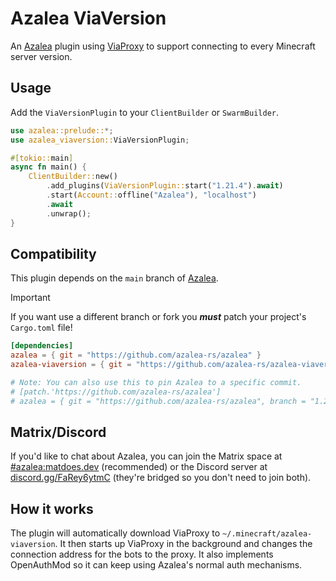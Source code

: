 # Azalea ViaVersion

An [Azalea] plugin using [ViaProxy] to support connecting to every Minecraft server version.

## Usage

Add the `ViaVersionPlugin` to your `ClientBuilder` or `SwarmBuilder`.

```rust
use azalea::prelude::*;
use azalea_viaversion::ViaVersionPlugin;

#[tokio::main]
async fn main() {
    ClientBuilder::new()
        .add_plugins(ViaVersionPlugin::start("1.21.4").await)
        .start(Account::offline("Azalea"), "localhost")
        .await
        .unwrap();
}
```

## Compatibility

This plugin depends on the `main` branch of [Azalea].

> [!IMPORTANT]
> If you want use a different branch or fork you **_must_** patch your project's `Cargo.toml` file!

```toml
[dependencies]
azalea = { git = "https://github.com/azalea-rs/azalea" }
azalea-viaversion = { git = "https://github.com/azalea-rs/azalea-viaversion" }

# Note: You can also use this to pin Azalea to a specific commit.
# [patch.'https://github.com/azalea-rs/azalea']
# azalea = { git = "https://github.com/azalea-rs/azalea", branch = "1.21.4" }
```

## Matrix/Discord

If you'd like to chat about Azalea, you can join the Matrix space at [#azalea:matdoes.dev](https://matrix.to/#/#azalea:matdoes.dev) (recommended) or the Discord server at [discord.gg/FaRey6ytmC](https://discord.gg/FaRey6ytmC) (they're bridged so you don't need to join both).

## How it works

The plugin will automatically download ViaProxy to `~/.minecraft/azalea-viaversion`. It then starts up ViaProxy in the
background and changes the connection address for the bots to the proxy. It also implements OpenAuthMod so it can keep
using Azalea's normal auth mechanisms.

[Azalea]: https://github.com/azalea-rs/azalea
[ViaProxy]: https://github.com/ViaVersion/ViaProxy
